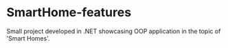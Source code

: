 # SmartHome-features
Small project developed in .NET showcasing OOP application in the topic of 'Smart Homes'.  
